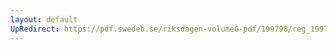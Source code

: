 ```yaml
---
layout: default
UpRedirect: https://pdf.swedeb.se/riksdagen-volumeG-pdf/199798/reg_199798/reg_199798_0011.pdf
---
```

